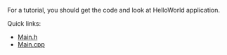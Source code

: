 For a tutorial, you should get the code and look at HelloWorld application.

Quick links:
  * [Main.h](http://code.google.com/p/madfish-webtoolkit/source/browse/trunk/HelloWorld/Main.h)
  * [Main.cpp](http://code.google.com/p/madfish-webtoolkit/source/browse/trunk/HelloWorld/Main.cpp)
